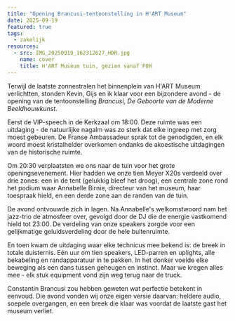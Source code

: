 ```yaml
---
title: "Opening Brancusi-tentoonstelling in H'ART Museum"
date: 2025-09-19
featured: true
tags:
  - zakelijk
resources:
  - src: IMG_20250919_162312627_HDR.jpg
    name: cover
    title: H'ART Museum tuin, gezien vanaf FOH
---
```

Terwijl de laatste zonnestralen het binnenplein van H'ART Museum verlichtten, stonden Kevin, Gijs en ik klaar voor een bijzondere avond - de opening van de tentoonstelling _Brancusi, De Geboorte van de Moderne Beeldhouwkunst_.
<!--more-->
Eerst de VIP-speech in de Kerkzaal om 18:00. Deze ruimte was een uitdaging - de natuurlijke nagalm was zo sterk dat elke ingreep met zorg moest gebeuren. De Franse Ambassadeur sprak tot de genodigden, en elk woord moest kristalhelder overkomen ondanks de akoestische uitdagingen van de historische ruimte.

Om 20:30 verplaatsten we ons naar de tuin voor het grote openingsevenement. Hier hadden we onze tien Meyer X20s verdeeld over drie zones: een in de tent (gelukkig bleef het droog), een centrale zone rond het podium waar Annabelle Birnie, directeur van het museum, haar toespraak hield, en een derde zone aan de randen van de tuin.

De avond ontvouwde zich in lagen. Na Annabelle's welkomstwoord nam het jazz-trio de atmosfeer over, gevolgd door de DJ die de energie vastkomend hield tot 23:00. De verdeling van onze speakers zorgde voor een gelijkmatige geluidsverdeling door de hele buitenruimte.

En toen kwam de uitdaging waar elke technicus mee bekend is: de breek in totale duisternis. Eén uur om tien speakers, LED-parren en uplights, alle bekabeling en randapparatuur in te pakken. In het donker voelde elke beweging als een dans tussen geheugen en instinct. Maar we kregen alles mee - elk stuk equipment vond zijn weg terug naar de truck.

Constantin Brancusi zou hebben geweten wat perfectie betekent in eenvoud. Die avond vonden wij onze eigen versie daarvan: heldere audio, soepele overgangen, en een breek die klaar was voordat de laatste gast het museum verliet.